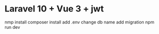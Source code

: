 # Laravel 10 + Vue 3 + jwt
nmp install
composer install
add .env
change db name
add migration
npm run dev
